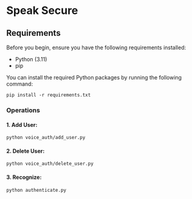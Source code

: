 # Speak Secure

## Requirements

Before you begin, ensure you have the following requirements installed:

- Python (3.11)
- pip

You can install the required Python packages by running the following command:

```
pip install -r requirements.txt
```

### Operations
#### 1. Add User: 
```
python voice_auth/add_user.py
```

#### 2. Delete User:
```
python voice_auth/delete_user.py
```

#### 3. Recognize:
```
python authenticate.py
```
